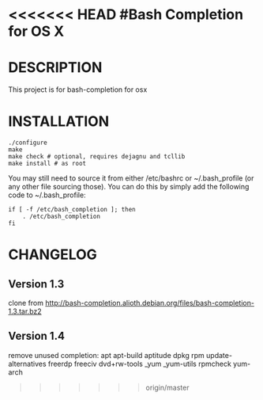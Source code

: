 <<<<<<< HEAD
#Bash Completion for OS X
=======
DESCRIPTION
===========

This project is for bash-completion for osx

INSTALLATION
============

	./configure
	make
	make check # optional, requires dejagnu and tcllib
	make install # as root

You may still need to source it from either /etc/bashrc or ~/.bash_profile
(or any other file sourcing those). You can do this by simply add the
following code to ~/.bash_profile:

	if [ -f /etc/bash_completion ]; then
  		. /etc/bash_completion
	fi

CHANGELOG
=========

Version 1.3
-----------

clone from http://bash-completion.alioth.debian.org/files/bash-completion-1.3.tar.bz2

Version 1.4
-----------

remove unused completion:
	apt apt-build aptitude
	dpkg rpm
	update-alternatives
	freerdp freeciv
	dvd+rw-tools
	_yum _yum-utils
	rpmcheck
	yum-arch
>>>>>>> origin/master
